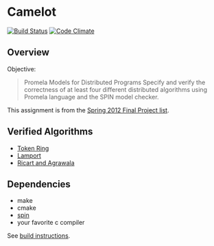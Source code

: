 Camelot
=======

[![Build Status](https://travis-ci.org/stormosson/camelot.svg?branch=develop)](https://travis-ci.org/stormosson/camelot) [![Code Climate](https://codeclimate.com/github/stormosson/camelot/badges/gpa.svg)](https://codeclimate.com/github/stormosson/camelot)


Overview
--------

Objective:

> Promela Models for Distributed Programs Specify and verify the correctness of
> at least four different distributed algorithms using Promela language and the
> SPIN model checker.

This assignment is from the [Spring 2012 Final Project list].

Verified Algorithms
-------------------

- [Token Ring]
- [Lamport]
- [Ricart and Agrawala]

Dependencies
------------

-   make
-   cmake
-   [spin]
-   your favorite c compiler

See [build instructions].

  [build instructions]: https://github.com/stormosson/camelot/tree/master/src
  [Spring 2012 Final Project list]: http://users.ece.utexas.edu/~garg/sp16-proj.html
  [spin]: http://spinroot.com/spin/Man/README.html
  [Lamport]: http://users.ece.utexas.edu/~garg/dist1/lecdist/slides/l6-mutex/slide.pdf
  [Token Ring]: https://en.m.wikipedia.org/wiki/Token_ring
  [Ricart and Agrawala]: https://en.m.wikipedia.org/wiki/Ricart%E2%80%93Agrawala_algorithm